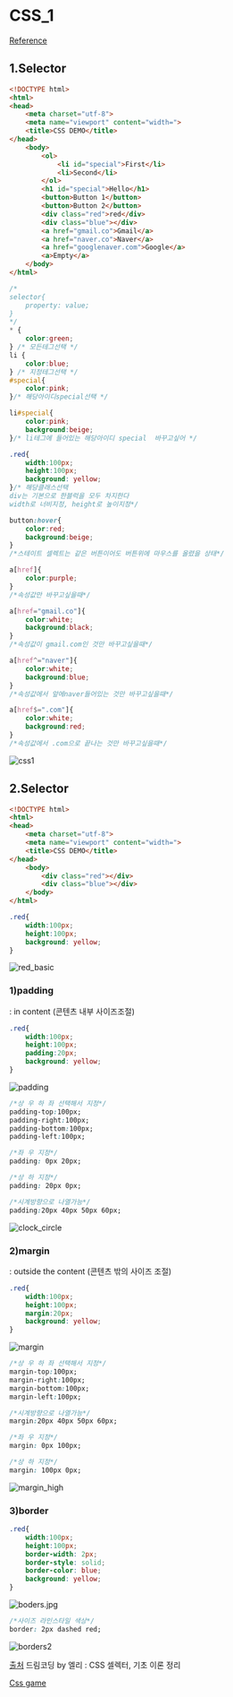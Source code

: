 

# CSS_1

[Reference](https://developer.mozilla.org/en-US/docs/Web/CSS/Reference)

## 1.Selector 

<html>

```html
<!DOCTYPE html>
<html>
<head>
	<meta charset="utf-8">
	<meta name="viewport" content="width=">
	<title>CSS DEMO</title>
</head>
	<body>
		<ol>
			<li id="special">First</li>
			<li>Second</li>
		</ol>
		<h1 id="special">Hello</h1>
		<button>Button 1</button>
		<button>Button 2</button>
		<div class="red">red</div>
		<div class="blue"></div>
		<a href="gmail.co">Gmail</a>
		<a href="naver.co">Naver</a>
		<a href="googlenaver.com">Google</a>
		<a>Empty</a>
	</body>
</html>


```

<css>

```css
/*
selector{
	property: value;
}
*/
* {
	color:green;	
} /* 모든테그선택 */
li {
	color:blue;
} /* 지정테그선택 */
#special{
	color:pink;
}/* 해당아이디special선택 */

li#special{
	color:pink;
	background:beige;
}/* li테그에 들어있는 해당아이디 special  바꾸고싶어 */

.red{
	width:100px;
	height:100px;
	background: yellow;
}/* 해당클래스선택
div는 기본으로 한블럭을 모두 차지한다
width로 너비지정, height로 높이지정*/

button:hover{
	color:red;
	background:beige;
}
/*스테이트 셀렉트는 같은 버튼이어도 버튼위에 마우스를 올렸을 상태*/

a[href]{
	color:purple;
}
/*속성값만 바꾸고싶을때*/

a[href="gmail.co"]{
	color:white;
	background:black;
}
/*속성값이 gmail.com인 것만 바꾸고싶을때*/

a[href^="naver"]{
	color:white;
	background:blue;
}
/*속성값에서 앞에naver들어있는 것만 바꾸고싶을때*/

a[href$=".com"]{
	color:white;
	background:red;
}
/*속성값에서 .com으로 끝나는 것만 바꾸고싶을때*/
```

![css1](md-images/css1-16326315055902.jpg)

## 2.Selector 

<html>

```html
<!DOCTYPE html>
<html>
<head>
	<meta charset="utf-8">
	<meta name="viewport" content="width=">
	<title>CSS DEMO</title>
</head>
	<body>
		<div class="red"></div>
		<div class="blue"></div>
	</body>
</html>
```



<css>

```css
.red{
	width:100px;
	height:100px;
	background: yellow;
}
```

![red_basic](md-images/red_basic-16326315186663.jpg)

### 1)padding

<css>  : in content (콘텐츠 내부 사이즈조절)

```css
.red{
	width:100px;
	height:100px;
	padding:20px;
	background: yellow;
}
```

![padding](md-images/padding-16326315313165.jpg)

```css
/*상 우 하 좌 선택해서 지정*/
padding-top:100px;
padding-right:100px;
padding-bottom:100px;
padding-left:100px;

/*좌 우 지정*/
padding: 0px 20px;

/*상 하 지정*/
padding: 20px 0px;

/*시계방향으로 나열가능*/
padding:20px 40px 50px 60px;
```

![clock_circle](md-images/clock_circle-16326318390476.jpg)





### 2)margin

<css> : outside the content (콘텐츠 밖의 사이즈 조절)

```css
.red{
	width:100px;
	height:100px;
	margin:20px;
	background: yellow;
}
```

![margin](md-images/margin-16326315270474.jpg)

```css
/*상 우 하 좌 선택해서 지정*/
margin-top:100px;
margin-right:100px;
margin-bottom:100px;
margin-left:100px;

/*시계방향으로 나열가능*/
margin:20px 40px 50px 60px;

/*좌 우 지정*/
margin: 0px 100px;

/*상 하 지정*/
margin: 100px 0px;
```

![margin_high](md-images/margin_high-16326325868527.jpg)



### 3)border

<css>

```css
.red{
	width:100px;
	height:100px;
	border-width: 2px;
	border-style: solid;
	border-color: blue;
	background: yellow;
}
```



![boders.jpg](md-images/boders.jpg-16326330579528.png)

```css
/*사이즈 라인스타일 색상*/
border: 2px dashed red;
```

![borders2](md-images/borders2-16326332507329.jpg)





[출처](https://youtu.be/gGebK7lWnCk) 드림코딩 by 엘리 : CSS 셀렉터, 기초 이론 정리

[Css game](https://flukeout.github.io/)

